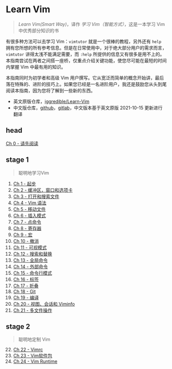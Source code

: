 # Learn Vim

>   *Learn Vim(Smart Way)*，译作 *学习 Vim（智能方式）*，这是一本学习 Vim 中优秀部分知识的书

有很多种方法可以去学习 Vim：`vimtutor` 就是一个很棒的教程，另外还有 `help` 拥有您所想的所有参考信息。但是在日常使用中，对于绝大部分用户的需求而言，`vimtutor` 讲得太浅不能满足需要，而 `:help` 所提供的信息又有很多是用不上的。本指南尝试在两者之间搭一座桥，仅重点介绍关键功能，使您尽可能在最短的时间内掌握 Vim 中最有用的知识。

本指南同时为初学者和高级 Vim 用户撰写。它从宽泛而简单的概念开始讲，最后落在特殊的、进阶的技巧上。如果您已经是一名进阶用户，我还是鼓励您从头到尾阅读本指南，因为您将了解到一些新的东西。

-   英文原版仓库，[iggredible/Learn-Vim](https://github.com/iggredible/Learn-Vim.git)
-   中文版仓库，[github](https://github.com/wsdjeg/Learn-Vim_zh_cn.git)，[gitlab](https://gitlab.com/wsdjeg/Learn-Vim_zh_cn.git)，中文版本基于英文原版 2021-10-15 更新进行翻译

## head

[Ch 0 - 请先阅读](./ch00_read_this_first.md)

## stage 1

>聪明地学习Vim

1.   [Ch 1 - 起步](./ch01_starting_vim.md)
2.   [Ch 2 - 缓冲区，窗口和选项卡](./ch02_buffers_windows_tabs.md)
3.   [Ch 3 - 打开和搜索文件](./ch03_searching_files.md)
4.   [Ch 4 - Vim 语法](./ch04_vim_grammar.md)
5.   [Ch 5 - 移动文件](./ch05_moving_in_file.md)
6.   [Ch 6 - 插入模式](./ch06_insert_mode.md)
7.   [Ch 7 - 点命令](./ch07_the_dot_command.md)
8.   [Ch 8 - 寄存器](./ch08_registers.md)
9.   [Ch 9 - 宏](./ch09_macros.md)
10.   [Ch 10 - 撤消](./ch10_undo.md)
11.   [Ch 11 - 可视模式](./ch11_visual_mode.md)
12.   [Ch 12 - 搜索和替换](./ch12_search_and_substitute.md)
13.   [Ch 13 - 全局命令](./ch13_the_global_command.md)
14.   [Ch 14 - 外部命令](./ch14_external_commands.md)
15.   [Ch 15 - 命令行模式](./ch15_command-line_mode.md)
16.   [Ch 16 - 标签](./ch16_tags.md)
17.   [Ch 17 - 折叠](./ch17_fold.md)
18.   [Ch 18 - Git](./ch18_git.md)
19.   [Ch 19 - 编译](./ch19_compile.md)
20.   [Ch 20 - 视图、会话和 Viminfo](./ch20_views_sessions_viminfo.md)
21.   [Ch 21 - 多文件操作](./ch21_multiple_file_operations.md)

## stage 2

>   聪明地定制 Vim

22.   [Ch 22 - Vimrc](./ch22_vimrc.md)
23.   [Ch 23 - Vim软件包](./ch23_vim_packages.md)
24.   [Ch 24 - Vim Runtime](./ch24_vim_runtime.md)
